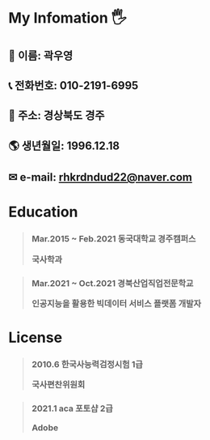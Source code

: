
# My Infomation &#128400;
## &#128104; 이름: 곽우영
## &#128222; 전화번호: 010-2191-6995
## &#128146; 주소: 경상북도 경주
## &#127758; 생년월일: 1996.12.18
## &#9993; e-mail: rhkrdndud22@naver.com

# Education

### <blockquote><p>Mar.2015 ~ Feb.2021 동국대학교 경주캠퍼스</p><p>국사학과</p></blockquote>
### <blockquote><p>Mar.2021 ~ Oct.2021 경북산업직업전문학교</p><p>인공지능을 활용한 빅데이터 서비스 플랫폼 개발자</p></blockquote>

# License

### <blockquote><p>2010.6  한국사능력검정시험 1급</p><p>국사편찬위원회</p></blockquote>
### <blockquote><p>2021.1 aca 포토샵 2급</p><p>Adobe</p></blockquote>

